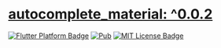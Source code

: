 # [autocomplete_material: ^0.0.2]()

<a href="https://github.com/urielexis64/autocomplete_material" rel="noopener" target="_blank"><img src="https://img.shields.io/badge/platform-flutter-ff69b4.svg" alt="Flutter Platform Badge"></a>
<a href="https://pub.dev/packages/autocomplete_material"><img src="https://img.shields.io/pub/v/autocomplete_material.svg" alt="Pub"></a>
<a href="https://opensource.org/licenses/MIT" rel="noopener" target="_blank"><img src="https://img.shields.io/badge/license-MIT-purple.svg" alt="MIT License Badge"></a>
